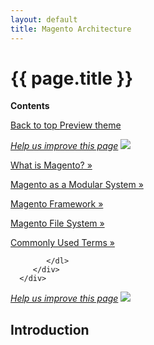 ```yaml
---
layout: default
title: Magento Architecture
---
```


<div class="container bs-docs-container">
   <div class="row">
      <div class="jumbotron">
         <h1 class="api1" id="api-services">{{ page.title }}</h1>
               </div>
      <div class="col-xs-3">
         <p><b>Contents</b></p>
         <div style="" id="category" class="bs-docs-sidebar hidden-print hidden-xs hidden-sm affix-top" role="complementary">
         </div>
         <a class="back-to-top" href="#top">
         Back to top
         </a>
         <a href="#" class="bs-docs-theme-toggle">
         Preview theme
         </a>
      </div>
      <div class="col-xs-4" role="main">
         <div class="bs-docs-section">
         <p><a href="{{ site.githuburl }}architecture/bk-architecture.md" target="_blank"><em>Help us improve this page</em></a>&nbsp;<img src="{{ site.baseurl }}common/images/newWindow.gif"/></p>
           <dl>
           <dt>
                  <p><a type="button" class="btn-block btn btn-info btn-lg active" href="{{ site.gdeurl }}architecture/modules/mod_intro.html">What is Magento? &raquo;</a></p>
               </dt>
           <dt>
                  <p><a type="button" class="btn-block btn btn-info btn-lg active" href="{{ site.gdeurl }}architecture/modules/mod_intro.html">Magento as a Modular System &raquo;</a></p>
               </dt>
             <dt>
                  <p><a type="button" class="btn-block btn btn-info btn-lg active" href="{{ site.gdeurl }}architecture/areas/areas.html">Magento Framework &raquo;</a></p>
               </dt>
               <dt>
                  <p><a type="button" class="btn-block btn btn-info btn-lg active" href="{{ site.gdeurl }}architecture/modules/mod-file-system.html">Magento File System &raquo;</a></p>
               </dt>
               <dt>
                    <p><a type="button" class="btn-block btn btn-info btn-lg active" href="{{ site.gdeurl }}architecture/modules/payment.html">Commonly Used Terms &raquo;</a></p>
               </dt>
             
            </dl>
         </div>
      </div>
   </div>
</div>


<p><a href="{{ site.githuburl }}architecture/bk-architecture.md" target="_blank"><em>Help us improve this page</em></a>&nbsp;<img src="{{ site.baseurl }}common/images/newWindow.gif"/></p>

<h2 id="overview-introduction">Introduction</h2>

